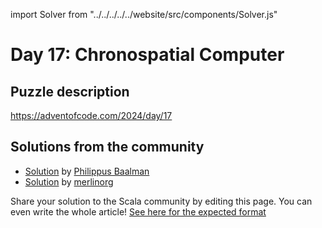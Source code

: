 import Solver from "../../../../../website/src/components/Solver.js"

# Day 17: Chronospatial Computer

## Puzzle description

https://adventofcode.com/2024/day/17

## Solutions from the community

- [Solution](https://github.com/Philippus/adventofcode/blob/main/src/main/scala/adventofcode2024/Day17.scala) by [Philippus Baalman](https://github.com/philippus)
- [Solution](https://github.com/merlinorg/aoc2024/blob/main/src/main/scala/Day17.scala) by [merlinorg](https://github.com/merlinorg)

Share your solution to the Scala community by editing this page.
You can even write the whole article! [See here for the expected format](https://github.com/scalacenter/scala-advent-of-code/discussions/424)
